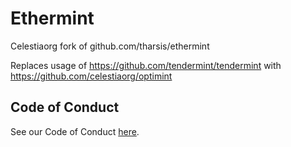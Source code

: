 # Ethermint

Celestiaorg fork of github.com/tharsis/ethermint

Replaces usage of https://github.com/tendermint/tendermint with https://github.com/celestiaorg/optimint

## Code of Conduct

See our Code of Conduct [here](https://docs.celestia.org/community/coc).
